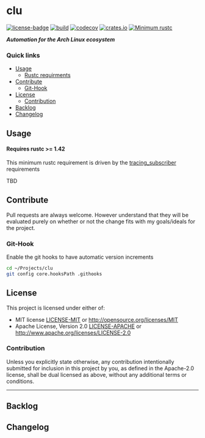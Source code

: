 # clu
[![license-badge](https://img.shields.io/crates/l/clu.svg)](https://opensource.org/licenses/MIT)
[![build](https://github.com/phR0ze/clu/workflows/build/badge.svg?branch=main)](https://github.com/phR0ze/clu/actions)
[![codecov](https://codecov.io/gh/phR0ze/clu/branch/main/graph/badge.svg?token=LZHXZNZcRR)](https://codecov.io/gh/phR0ze/clu)
[![crates.io](https://img.shields.io/crates/v/clu.svg)](https://crates.io/crates/clu)
[![Minimum rustc](https://img.shields.io/badge/rustc-1.42+-lightgray.svg)](https://github.com/phR0ze/gory#rustc-requirements)

***Automation for the Arch Linux ecosystem***

### Quick links
* [Usage](#usage)
  * [Rustc requirments](#rustc-requirements)
* [Contribute](#contribute)
  * [Git-Hook](#git-hook)
* [License](#license)
  * [Contribution](#contribution)
* [Backlog](#backlog)
* [Changelog](#changelog)

## Usage <a name="usage"/></a>

#### Requires rustc >= 1.42 <a name="rustc-requirements"/></a>
This minimum rustc requirement is driven by the
[tracing\_subscriber](https://docs.rs/tracing-subscriber/0.2.15/tracing_subscriber) requirements

TBD

## Contribute <a name="Contribute"/></a>
Pull requests are always welcome. However understand that they will be evaluated purely on whether
or not the change fits with my goals/ideals for the project.

### Git-Hook <a name="git-hook"/></a>
Enable the git hooks to have automatic version increments
```bash
cd ~/Projects/clu
git config core.hooksPath .githooks
```

## License <a name="license"/></a>
This project is licensed under either of:
 * MIT license [LICENSE-MIT](LICENSE-MIT) or http://opensource.org/licenses/MIT
 * Apache License, Version 2.0 [LICENSE-APACHE](LICENSE-APACHE) or http://www.apache.org/licenses/LICENSE-2.0

### Contribution <a name="contribution"/></a>
Unless you explicitly state otherwise, any contribution intentionally submitted for inclusion in
this project by you, as defined in the Apache-2.0 license, shall be dual licensed as above, without
any additional terms or conditions.

---

## Backlog <a name="backlog"/></a>

## Changelog <a name="changelog"/></a>
